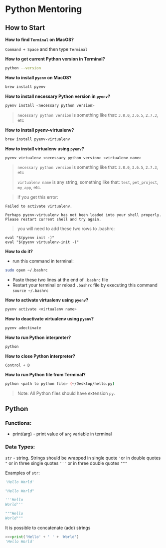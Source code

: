 # Python Mentoring

## How to Start

**How to find `Terminal` on MacOS?**

`Command + Space` and then type `Terminal`


**How to get current Python version in Terminal?**
```bash
python --version
```

**How to install `pyenv` on MacOS?**
```bash
brew install pyenv
```

**How to install necessary Python version in `pyenv`?**
```bash
pyenv install <necessary python version> 
```
>`necessary python version` is something like that: `3.8.0`, `3.6.5`, `2.7.3`, etc


**How to install pyenv-virtualenv?**
```bash
brew install pyenv-virtualenv
```

**How to install virtualenv using `pyenv`?**
```bash
pyenv virtualenv <necessary python version> <virtualenv name>
```
>`necessary python version` is something like that: `3.8.0`, `3.6.5`, `2.7.3`, etc
>
>`virtualenv name` is any string, something like that: `test`, `pet_project`, `my_app`, etc.

>if you get this error:
```
Failed to activate virtualenv.

Perhaps pyenv-virtualenv has not been loaded into your shell properly. Please restart current shell and try again.
```
>you will need to add these two rows to .bashrc:
```shell
eval "$(pyenv init -)"
eval "$(pyenv virtualenv-init -)"
```

**How to do it?**
* run this command in terminal:
```bash
sudo open ~/.bashrc
```

* Paste these two lines at the end of `.bashrc` file
* Restart your terminal or reload `.bashrc` file by executing this command `source ~/.bashrc`

**How to activate virtualenv using `pyenv`?**
```bash
pyenv activate <virtualenv name>
```

**How to deactivate virtualenv using `pyenv`?**
```bash
pyenv adectivate 
```

**How to run Python interpreter?**
```bash
python
```

**How to close Python interpreter?**

`Control + D`

**How to run Python file from Terminal?**
```bash
python <path to python file> (~/Desktop/hello.py)
```

> Note: All Python files should have extension `py`.

## Python

### Functions:

* print(arg) - print value of `arg` variable in terminal

### Data Types:

`str` - string. Strings should be wrapped in single quote `'`or in double quotes `"` or in three single quotes `'''` or in three double quotes `"""`

Examples of `str`:
```python
'Hello World'

"Hello World"

'''Hello 
World'''

"""Hello 
World"""
```

It is possible to concatenate (add) strings
```python
>>>print('Hello' + ' ' + 'World')
'Hello World'
```